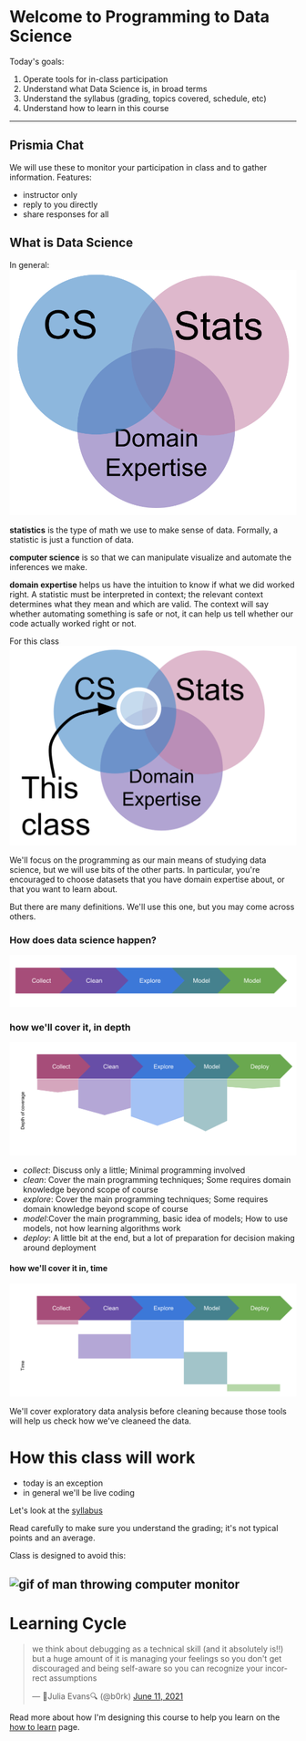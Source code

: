 # Welcome to Programming to Data Science

Today's goals:
1. Operate tools for in-class participation
1. Understand what Data Science is, in broad terms
1. Understand the syllabus (grading, topics covered, schedule, etc)
1. Understand how to learn in this course
---
## Prismia Chat

We will use these to monitor your participation in class and to gather information.
Features:
- instructor only
- reply to you directly
- share responses for all

## What is Data Science
In general:
![venn diagram of CS, Stats, & domain expertise with DS at the center](https://raw.githubusercontent.com/rhodyprog4ds/rhodyds/main/img/ds_venn.png)

**statistics** is the type of math we use to make sense of data.
Formally, a statistic is just a function of data.

**computer science** is so that we can manipulate visualize and automate the inferences we make.

**domain expertise** helps us have the intuition to know if what we did worked
right. A statistic must be interpreted in context; the relevant context determines
what they mean and which are valid.  The context will say whether automating something
is safe or not, it can help us tell whether our code actually worked right or not.

For this class
![venn diagram of CS, Stats, & domain expertise with DS at the center, w/310 location marked](https://raw.githubusercontent.com/rhodyprog4ds/rhodyds/main/img/310_venn.png)

We'll focus on the programming as our main means of studying data science, but we will
use bits of the other parts.  In particular, you're encouraged to choose datasets that you
have domain expertise about, or that you want to learn about.

But there are many definitions.  We'll use this one, but you may come across others.

### How does data science happen?
![DS pipeline: collect, clean, explore, model, deploy](https://raw.githubusercontent.com/rhodyprog4ds/rhodyds/main/img/process.png)

### how we'll cover it, in depth

![DS pipeline: collect, clean, explore, model, deploy](https://raw.githubusercontent.com/rhodyprog4ds/rhodyds/main/img/process_course.png)

- *collect*: Discuss only a little; Minimal programming involved
- *clean*: Cover the main programming techniques; Some requires domain knowledge beyond scope of course
- *explore*: Cover the main programming techniques; Some requires domain knowledge beyond scope of course
- *model*:Cover the main programming, basic idea of models; How to use models, not how learning algorithms work
- *deploy*: A little bit at the end, but a lot of preparation for decision making around deployment


#### how we'll cover it in, time

![DS pipeline: collect, clean, explore, model, deploy](https://raw.githubusercontent.com/rhodyprog4ds/rhodyds/main/img/process_course_time.png)

We'll cover exploratory data analysis before cleaning because those tools will help us check how we've cleaneed the data.


# How this class will work

- today is an exception
- in general we'll be live coding

Let's look at the [syllabus](https://rhodyprog4ds.github.io/BrownFall21/)

Read carefully to make sure you understand the grading; it's not typical points and an average.

Class is designed to avoid this:

![gif of man throwing computer monitor](https://i.gifer.com/5SNC.gif)
---
# Learning Cycle

<blockquote class="twitter-tweet"><p lang="en" dir="ltr">we think about debugging as a technical skill (and it absolutely is!!) but a huge amount of it is managing your feelings so you don&#39;t get discouraged and being self-aware so you can recognize your incorrect assumptions</p>&mdash; 🔎Julia Evans🔍 (@b0rk) <a href="https://twitter.com/b0rk/status/1403405539971842052?ref_src=twsrc%5Etfw">June 11, 2021</a></blockquote> <script async src="https://platform.twitter.com/widgets.js" charset="utf-8"></script>

Read more about how I'm designing this course to help you learn on the
[how to learn](resources/learning) page.
